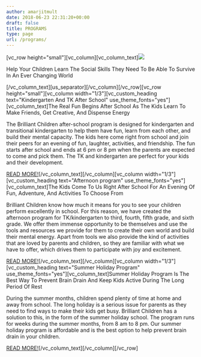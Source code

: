 ```yaml
---
author: amarjitmult
date: 2018-06-23 22:31:20+00:00
draft: false
title: PROGRAMS
type: page
url: /programs/
---
```


[vc_row height="small"][vc_column][vc_column_text][![](http://brilliantchildren.net/wp-content/uploads/2018/08/391A8589.jpg)
](http://brilliantchildren.net/wp-content/uploads/2018/08/Our-Programs-1.jpg)


Help Your Children Learn The Social Skills They Need To Be Able To Survive In An Ever Changing World


[/vc_column_text][us_separator][/vc_column][/vc_row][vc_row height="small"][vc_column width="1/3"][vc_custom_heading text="Kindergarten And TK After School" use_theme_fonts="yes"][vc_column_text]The Real Fun Begins After School As The Kids Learn To Make Friends, Get Creative, And Dispense Energy

The Brilliant Children after-school program is designed for kindergarten and transitional kindergarten to help them have fun, learn from each other, and build their mental capacity. The kids here come right from school and join their peers for an evening of fun, laughter, activities, and friendship. The fun starts after school and ends at 6 pm or 8 pm when the parents are expected to come and pick them. The TK and kindergarten are perfect for your kids and their development.

[READ MORE!](http://brilliantchildren.net/kindergarten-and-tk-after-school/)[/vc_column_text][/vc_column][vc_column width="1/3"][vc_custom_heading text="Afternoon
program" use_theme_fonts="yes"][vc_column_text]The Kids Come To Us Right After School For An Evening Of Fun, Adventure, And Activities To Choose From

Brilliant Children know how much it means for you to see your children perform excellently in school. For this reason, we have created the afternoon program for TK/kindergarten to third, fourth, fifth grade, and sixth grade. We offer them immense opportunity to be themselves and use the tools and resources we provide for them to create their own world and build their mental energy. Apart from tools we also provide the kind of activities that are loved by parents and children, so they are familiar with what we have to offer, which drives them to participate with joy and excitement.

[READ MORE!](http://brilliantchildren.net/afternoon-program/)[/vc_column_text][/vc_column][vc_column width="1/3"][vc_custom_heading text="Summer Holiday Program" use_theme_fonts="yes"][vc_column_text]Summer Holiday Program Is The Best Way To Prevent Brain Drain And Keep Kids Active During The Long Period Of Rest

During the summer months, children spend plenty of time at home and away from school. The long holiday is a serious issue for parents as they need to find ways to make their kids get busy. Brilliant Children has a solution to this, in the form of the summer holiday school. The program runs for weeks during the summer months, from 8 am to 8 pm. Our summer holiday program is affordable and is the best option to help prevent brain drain in your children.

[READ MORE!](http://brilliantchildren.net/summer-holiday-program/)[/vc_column_text][/vc_column][/vc_row]
